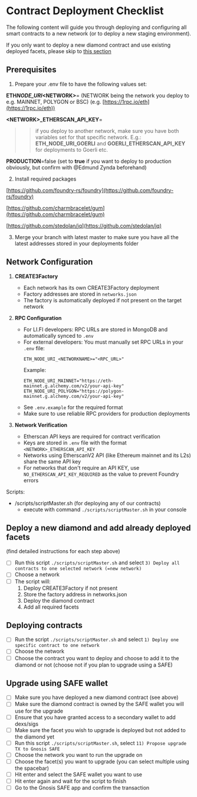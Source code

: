 # Contract Deployment Checklist

The following content will guide you through deploying and configuring all smart contracts to a new network (or to deploy a new staging environment).

If you only want to deploy a new diamond contract and use existing deployed facets, please skip to [this section](#deploy-new)

## Prerequisites

1. Prepare your .env file to have the following values set:

**ETH*NODE_URI*\<NETWORK\>**=<add your own RPC link here> (NETWORK being the network you deploy to e.g. MAINNET, POLYGON or BSC)
(e.g. [https://1rpc.io/eth](https://1rpc.io/eth))

**\<NETWORK\>\_ETHERSCAN_API_KEY**=<add your own Etherscan API key here>

> > if you deploy to another network, make sure you have both variables set for that specific network. E.g.: **ETH_NODE_URI_GOERLI** and **GOERLI_ETHERSCAN_API_KEY** for deployments to Goerli etc.

**PRODUCTION**=false (set to **true** if you want to deploy to production obviously, but confirm with @Edmund Zynda beforehand)

2. Install required packages

[https://github.com/foundry-rs/foundry](https://github.com/foundry-rs/foundry)

[https://github.com/charmbracelet/gum](https://github.com/charmbracelet/gum)

[https://github.com/stedolan/jq](https://github.com/stedolan/jq)

3. Merge your branch with latest master to make sure you have all the latest addresses stored in your deployments folder

## Network Configuration

1. **CREATE3Factory**

   - Each network has its own CREATE3Factory deployment
   - Factory addresses are stored in `networks.json`
   - The factory is automatically deployed if not present on the target network

2. **RPC Configuration**

   - For LI.FI developers: RPC URLs are stored in MongoDB and automatically synced to `.env`
   - For external developers: You must manually set RPC URLs in your `.env` file:
     ```
     ETH_NODE_URI_<NETWORKNAME>="<RPC_URL>"
     ```
     Example:
     ```
     ETH_NODE_URI_MAINNET="https://eth-mainnet.g.alchemy.com/v2/your-api-key"
     ETH_NODE_URI_POLYGON="https://polygon-mainnet.g.alchemy.com/v2/your-api-key"
     ```
   - See `.env.example` for the required format
   - Make sure to use reliable RPC providers for production deployments

3. **Network Verification**
   - Etherscan API keys are required for contract verification
   - Keys are stored in `.env` file with the format `<NETWORK>_ETHERSCAN_API_KEY`
   - Networks using EtherscanV2 API (like Ethereum mainnet and its L2s) share the same API key
   - For networks that don't require an API KEY, use `NO_ETHERSCAN_API_KEY_REQUIRED` as the value to prevent Foundry errors

Scripts:

- /scripts/scriptMaster.sh (for deploying any of our contracts)
  - execute with command `./scripts/scriptMaster.sh` in your console

## <a name="deploy-new"></a>Deploy a new diamond and add already deployed facets

(find detailed instructions for each step above)

- [ ] Run this script `./scripts/scriptMaster.sh` and select `3) Deploy all contracts to one selected network (=new network)`
- [ ] Choose a network
- [ ] The script will:
  1. Deploy CREATE3Factory if not present
  2. Store the factory address in networks.json
  3. Deploy the diamond contract
  4. Add all required facets

## <a name="deploying-contracts"></a>Deploying contracts

- [ ] Run the script `./scripts/scriptMaster.sh` and select `1) Deploy one specific contract to one network`
- [ ] Choose the network
- [ ] Choose the contract you want to deploy and choose to add it to the diamond or not (choose not if you plan to upgrade using a SAFE)

## <a name="upgrade-using-safe"></a>Upgrade using SAFE wallet

- [ ] Make sure you have deployed a new diamond contract (see above)
- [ ] Make sure the diamond contract is owned by the SAFE wallet you will use for the upgrade
- [ ] Ensure that you have granted access to a secondary wallet to add dexs/sigs
- [ ] Make sure the facet you wish to upgrade is deployed but not added to the diamond yet
- [ ] Run this script `./scripts/scriptMaster.sh`, select `11) Propose upgrade TX to Gnosis SAFE`
- [ ] Choose the network you want to run the upgrade on
- [ ] Choose the facet(s) you want to upgrade (you can select multiple using the spacebar)
- [ ] Hit enter and select the SAFE wallet you want to use
- [ ] Hit enter again and wait for the script to finish
- [ ] Go to the Gnosis SAFE app and confirm the transaction
